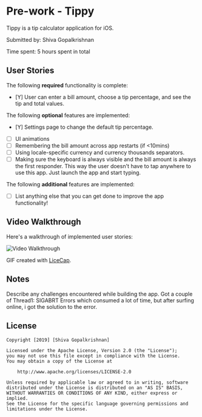 # Pre-work - Tippy

Tippy is a tip calculator application for iOS.

Submitted by: Shiva Gopalkrishnan

Time spent: 5 hours spent in total

## User Stories

The following **required** functionality is complete:

* [Y] User can enter a bill amount, choose a tip percentage, and see the tip and total values.

The following **optional** features are implemented:
* [Y] Settings page to change the default tip percentage.
* [ ] UI animations
* [ ] Remembering the bill amount across app restarts (if <10mins)
* [ ] Using locale-specific currency and currency thousands separators.
* [ ] Making sure the keyboard is always visible and the bill amount is always the first responder. This way the user doesn't have to tap anywhere to use this app. Just launch the app and start typing.

The following **additional** features are implemented:

- [ ] List anything else that you can get done to improve the app functionality!

## Video Walkthrough 

Here's a walkthrough of implemented user stories:

<img src='https://i.imgur.com/uXlO09K.gif' title='Video Walkthrough' width='' alt='Video Walkthrough' />

GIF created with [LiceCap](http://www.cockos.com/licecap).

## Notes

Describe any challenges encountered while building the app.
Got a couple of Thread1: SIGABRT Errors which consumed a lot of time, but after surfing online, i got the solution to the error.

## License

    Copyright [2019] [Shiva Gopalkrishnan]

    Licensed under the Apache License, Version 2.0 (the "License");
    you may not use this file except in compliance with the License.
    You may obtain a copy of the License at

        http://www.apache.org/licenses/LICENSE-2.0

    Unless required by applicable law or agreed to in writing, software
    distributed under the License is distributed on an "AS IS" BASIS,
    WITHOUT WARRANTIES OR CONDITIONS OF ANY KIND, either express or implied.
    See the License for the specific language governing permissions and
    limitations under the License.
